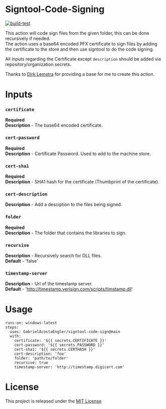 

# Signtool-Code-Signing
[![build-test](https://github.com/Enkora/signtool-code-sign/actions/workflows/test.yml/badge.svg)](https://github.com/GabrielAcostaEngler/signtool-code-sign/actions/workflows/test.yml)


This action will code sign files from the given folder, this can be done recursively if needed.  
The action uses a base64 encoded PFX certificate to sign files by adding the certificate to the store and then use signtool to do the code signing.  


All inputs regarding the Certificate except `description` should be added via repository/organization secrets.

Thanks to [Dirk Lemstra](https://github.com/dlemstra/code-sign-action) for providing a base for me to create this action.

# Inputs

### `certificate`
**Required**  
**Description** - The base64 encoded certificate.  

### `cert-password`
**Required**  
**Description** - Certificate Password. Used to add to the machine store.  

### `cert-sha1`
**Required**  
**Description** - SHA1 hash for the certificate (Thumbprint of the certificate).  

### `cert-description`
**Description** - Add a desciption to the files being signed.  

### `folder`
**Required**  
**Description** - The folder that contains the libraries to sign.  

### `recursive`
**Description** - Recursively search for DLL files.  
**Default** - 'false'  

### `timestamp-server`
**Description** - Url of the timestamp server.  
**Default** - 'http://timestamp.verisign.com/scripts/timstamp.dll'  

# Usage

```
runs-on: windows-latest
steps:
  uses: GabrielAcostaEngler/signtool-code-sign@main
  with:
    certificate: '${{ secrets.CERTIFICATE }}'
    cert-password: '${{ secrets.PASSWORD }}'
    cert-sha1: '${{ secrets.CERTHASH }}'
    cert-description: 'foo'
    folder: 'path/to/folder'
    recursive: true
    timestamp-server: 'http://timestamp.digicert.com'
```
# License

This project is released under the [MIT License](LICENSE)
